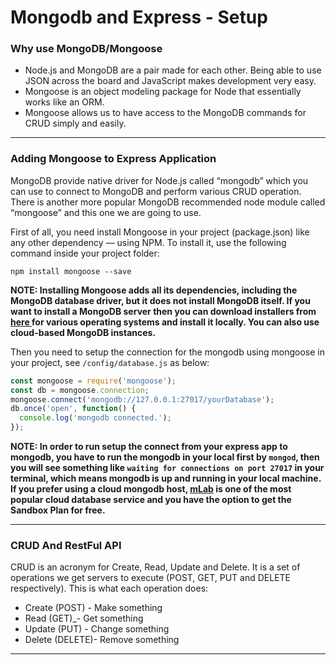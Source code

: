 # Mongodb and Express - Setup

### Why use MongoDB/Mongoose

* Node.js and MongoDB are a pair made for each other. Being able to use JSON across the board and JavaScript makes development very easy.
* Mongoose is an object modeling package for Node that essentially works like an ORM.
* Mongoose allows us to have access to the MongoDB commands for CRUD simply and easily.

---

### Adding Mongoose to Express Application

MongoDB provide native driver for Node.js called “mongodb” which you can use to connect to MongoDB and perform various CRUD operation. There is another more popular MongoDB recommended node module called “mongoose” and this one we are going to use.

First of all, you need install Mongoose in your project (package.json) like any other dependency — using NPM. To install it, use the following command inside your project folder:

```
npm install mongoose --save
```

**NOTE: Installing Mongoose adds all its dependencies, including the MongoDB database driver, but it does not install MongoDB itself. If you want to install a MongoDB server then you can download installers from [ here ](https://docs.mongodb.com/manual/administration/install-community/) for various operating systems and install it locally. You can also use cloud-based MongoDB instances.**

Then you need to setup the connection for the mongodb using mongoose in your project, see `/config/database.js` as below:

```js
const mongoose = require('mongoose');
const db = mongoose.connection;
mongoose.connect('mongodb://127.0.0.1:27017/yourDatabase');
db.once('open', function() {
  console.log('mongodb connected.');
});
```

**NOTE: In order to run setup the connect from your express app to mongodb, you have to run the mongodb in your local first by `mongod`, then you will see something like `waiting for connections on port 27017` in your terminal, which means mongodb is up and running in your local machine. If you prefer using a cloud mongodb host, [mLab](https://mlab.com/) is one of the most popular cloud database service and you have the option to get the Sandbox Plan for free.**

---

### CRUD And RestFul API

CRUD is an acronym for Create, Read, Update and Delete. It is a set of operations we get servers to execute (POST, GET, PUT and DELETE respectively). This is what each operation does:

* Create (POST) - Make something
* Read (GET)\_- Get something
* Update (PUT) - Change something
* Delete (DELETE)- Remove something

---
